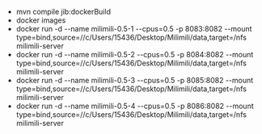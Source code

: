 - mvn compile jib:dockerBuild
- docker images
- docker run -d --name milimili-0.5-1 --cpus=0.5 -p 8083:8082 --mount type=bind,source=//c/Users/15436/Desktop/Milimili/data,target=/nfs milimili-server
- docker run -d --name milimili-0.5-2 --cpus=0.5 -p 8084:8082 --mount type=bind,source=//c/Users/15436/Desktop/Milimili/data,target=/nfs milimili-server
- docker run -d --name milimili-0.5-3 --cpus=0.5 -p 8085:8082 --mount type=bind,source=//c/Users/15436/Desktop/Milimili/data,target=/nfs milimili-server
- docker run -d --name milimili-0.5-4 --cpus=0.5 -p 8086:8082 --mount type=bind,source=//c/Users/15436/Desktop/Milimili/data,target=/nfs milimili-server
